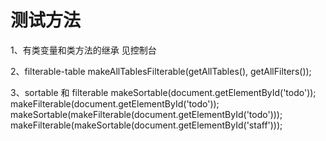 # 测试方法

1、有类变量和类方法的继承
见控制台

2、filterable-table
makeAllTablesFilterable(getAllTables(), getAllFilters());

3、sortable 和 filterable
makeSortable(document.getElementById('todo'));
makeFilterable(document.getElementById('todo'));
makeSortable(makeFilterable(document.getElementById('todo')));
makeFilterable(makeSortable(document.getElementById('staff')));
